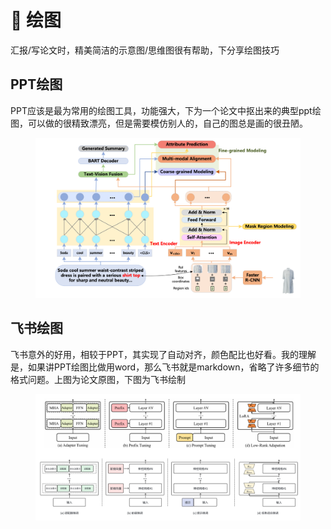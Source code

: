 # 🎨 绘图

汇报/写论文时，精美简洁的示意图/思维图很有帮助，下分享绘图技巧

## PPT绘图

PPT应该是最为常用的绘图工具，功能强大，下为一个论文中抠出来的典型ppt绘图，可以做的很精致漂亮，但是需要模仿别人的，自己的图总是画的很丑陋。

<figure><img src="../.gitbook/assets/pptDraw.png" alt=""><figcaption></figcaption></figure>

## 飞书绘图

飞书意外的好用，相较于PPT，其实现了自动对齐，颜色配比也好看。我的理解是，如果讲PPT绘图比做用word，那么飞书就是markdown，省略了许多细节的格式问题。上图为论文原图，下图为飞书绘制

<figure><img src="../.gitbook/assets/feishuDraw.png" alt=""><figcaption></figcaption></figure>
